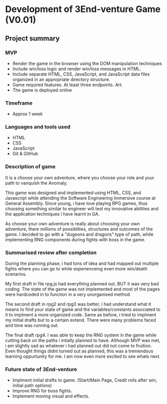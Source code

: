 
# Development of 3End-venture Game (V0.01)


## Project summary

### MVP
- Render the game in the browser using the DOM manipulation techniques 
- Include win/loss logic and render win/loss messages in HTML. 
- Include separate HTML, CSS, JavaScript, and JavaScript data files organized in an appropriate directory structure.
- Game required features. At least three endpoints. Art.
- The game is deployed online

### Timeframe

- Approx 1 week

### Languages and tools used

- HTML
- CSS
- JavaScript
- Git & GitHub

### Description of game

  It is a choose your own adventure, where you choose your role and your path to vanquish the Anomaly. 
  
  This game was designed and implemented using HTML, CSS, and Javascript while attending the Software Engineering Immersive course at General Assembly. Since young, i have love playing RPG games, thus choosing something similar to engineer will test my innovative abilities and the application techniques i have learnt in GA. 

  As choose your own adventure is really about choosing your own adventure, there millions of possiblities, structures and outcomes of the game. I decided to go with a "dugeons and dragons" type of path, while implementing RNG components during fights with boss in the game. 

### Summarised review after completion

 During the planning phase, i had tons of idea and had mapped out multiple fights where you can go to while experienceing even more win/death scenarios. 
 
 My first draft in file rpg.js had everything planned out, BUT it was very bad coding. The state of the game was not implemented and most of the pages were hardcoded in to function in a very unorganised method. 
 
 The second draft in rpg2 and rpg3 was better, i had understand what it means to find your state of game and the variables/constants associated to it to implment a more organized code. Same as before, i tried to implment my initial drafts but to a certain extend. There were many problems faced and time was running out.
 
 The final draft rpg4. I was able to keep the RNG system in the game while cutting back on the paths i intially planned to have. Although MVP was met, i am slightly sad as whatever i had planned out did not come to fruition. 
 Even thought things didnt turned out as planned, this was a tremendous learning oppurtunity for me. I am now even more excited to see whats next.

### Future state of 3End-venture

- Implment initial drafts to game. (Start/Main Page, Credit rolls after win, initial path options)
- Improve RNG for boss fights.
- Implement moving visual and effects.
